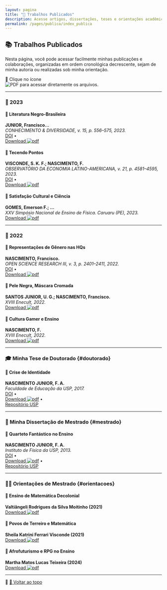 ```yaml
---
layout: pagina
title: "📝 Trabalhos Publicados"
description: Acesse artigos, dissertações, teses e orientações acadêmicas organizadas por ano.
permalink: /pages/publica/index_publica
---
```


## 📚 Trabalhos Publicados

Nesta página, você pode acessar facilmente minhas publicações e colaborações, organizadas em ordem cronológica decrescente, sejam de minha autoria ou realizadas sob minha orientação.

🔗 Clique no ícone  
![PDF](https://itxesco.github.io/assets/icones/icons16/pdf-icon.png) para acessar diretamente os arquivos.

---

### 📅 2023

#### 🔗 Literatura Negro-Brasileira  
**JUNIOR, Francisco...**  
*CONHECIMENTO & DIVERSIDADE, v. 15, p. 556–575, 2023.*  
[DOI](https://dx.doi.org/10.18316/rcd.v15i37.9719) •  
[Download ![pdf](https://itxesco.github.io/assets/icones/icons16/pdf-icon.png)](https://itxesco.github.io/biblioteca/artigos/literatura_negro_brasileira.pdf)

#### 🔗 Tecendo Pontos  
**VISCONDE, S. K. F.; NASCIMENTO, F.**  
*OBSERVATÓRIO DA ECONOMIA LATINO-AMERICANA, v. 21, p. 4581–4595, 2023.*  
[DOI](https://dx.doi.org/10.55905/oelv21n6-077) •  
[Download ![pdf](https://itxesco.github.io/assets/icones/icons16/pdf-icon.png)](https://itxesco.github.io/biblioteca/artigos/tecendo_pontos.pdf)

#### 🔗 Satisfação Cultural e Ciência  
**GOMES, Emerson F.; ...**  
*XXV Simpósio Nacional de Ensino de Física. Caruaru (PE), 2023.*  
[Download ![pdf](https://itxesco.github.io/assets/icones/icons16/pdf-icon.png)](https://itxesco.github.io/biblioteca/artigos/satisfacao_cultural_ciencias.pdf)

---

### 📅 2022

#### 🔗 Representações de Gênero nas HQs  
**NASCIMENTO, Francisco.**  
*OPEN SCIENCE RESEARCH III, v. 3, p. 2401–2411, 2022.*  
[DOI](https://dx.doi.org/10.37885/220308328) •  
[Download ![pdf](https://itxesco.github.io/assets/icones/icons16/pdf-icon.png)](https://itxesco.github.io/biblioteca/artigos/implicacoes_genero_sh.pdf)

#### 🔗 Pele Negra, Máscara Cromada  
**SANTOS JUNIOR, U. G.; NASCIMENTO, Francisco.**  
*XVIII Enecult, 2022.*  
[Download ![pdf](https://itxesco.github.io/assets/icones/icons16/pdf-icon.png)](https://itxesco.github.io/biblioteca/artigos/pele_negra_mascara_cromada.pdf)

#### 🔗 Cultura Gamer e Ensino  
**NASCIMENTO, F.**  
*XVIII Enecult, 2022.*  
[Download ![pdf](https://itxesco.github.io/assets/icones/icons16/pdf-icon.png)](https://itxesco.github.io/biblioteca/artigos/jogos_educacao_warcraft.pdf)

---

### 🎓 Minha Tese de Doutorado {#doutorado}

#### 📘 Crise de Identidade  
**NASCIMENTO JUNIOR, F. A.**  
*Faculdade de Educação da USP, 2017.*  
[DOI](https://doi.org/10.11606/T.48.2017.tde-07082017-155126) •  
[Download ![pdf](https://itxesco.github.io/assets/icones/icons16/pdf-icon.png)](https://itxesco.github.io/biblioteca/teses/crise_de_identidade.pdf) •  
[Repositório USP](https://teses.usp.br/teses/disponiveis/48/48134/tde-07082017-155126/pt-br.php)

---

### 📖 Minha Dissertação de Mestrado {#mestrado}

#### 📕 Quarteto Fantástico no Ensino  
**NASCIMENTO JUNIOR, F. A.**  
*Instituto de Física da USP, 2013.*  
[DOI](https://doi.org/10.11606/D.81.2013.tde-23042013-113427) •  
[Download ![pdf](https://itxesco.github.io/assets/icones/icons16/pdf-icon.png)](https://itxesco.github.io/biblioteca/dissertacoes/quarteto_fantastico.pdf) •  
[Repositório USP](https://teses.usp.br/teses/disponiveis/81/81131/tde-23042013-113427/pt-br.php)

---

### 🧑‍🏫 Orientações de Mestrado {#orientacoes}

#### 📗 Ensino de Matemática Decolonial  
**Valtiângeli Rodrigues da Silva Moitinho (2021)**  
[Download ![pdf](https://itxesco.github.io/assets/icones/icons16/pdf-icon.png)](https://itxesco.github.io/biblioteca/dissertacoes/ensino_matematica_decolonial.pdf)

#### 📗 Povos de Terreiro e Matemática  
**Sheila Katrini Ferrari Visconde (2021)**  
[Download ![pdf](https://itxesco.github.io/assets/icones/icons16/pdf-icon.png)](https://itxesco.github.io/biblioteca/dissertacoes/matematica_povos_terreiro.pdf)

#### 📗 Afrofuturismo e RPG no Ensino  
**Martha Matos Lucas Teixeira (2024)**  
[Download ![pdf](https://itxesco.github.io/assets/icones/icons16/pdf-icon.png)](https://itxesco.github.io/biblioteca/dissertacoes/aventuras_escrita_ensino.pdf)

---

📌 [🔼 Voltar ao topo](#top)
